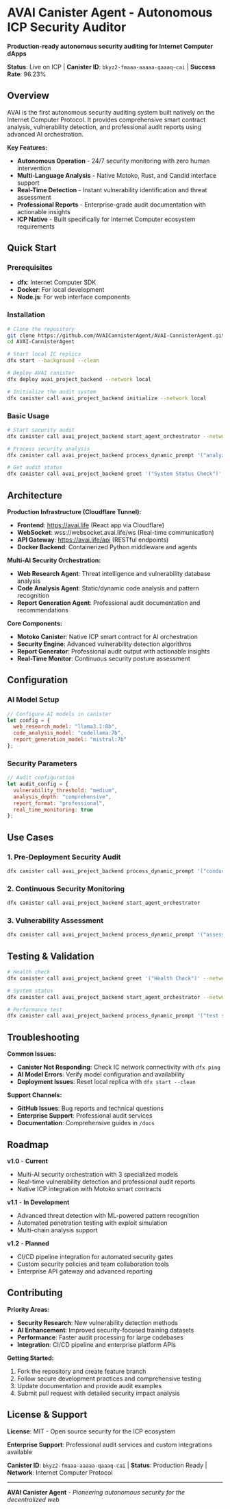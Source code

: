 # AVAI Canister Agent - Autonomous ICP Security Auditor

**Production-ready autonomous security auditing for Internet Computer dApps**

**Status**: Live on ICP | **Canister ID**: `bkyz2-fmaaa-aaaaa-qaaaq-cai` | **Success Rate**: 96.23%

## Overview

AVAI is the first autonomous security auditing system built natively on the Internet Computer Protocol. It provides comprehensive smart contract analysis, vulnerability detection, and professional audit reports using advanced AI orchestration.

**Key Features:**
- **Autonomous Operation** - 24/7 security monitoring with zero human intervention
- **Multi-Language Analysis** - Native Motoko, Rust, and Candid interface support
- **Real-Time Detection** - Instant vulnerability identification and threat assessment
- **Professional Reports** - Enterprise-grade audit documentation with actionable insights
- **ICP Native** - Built specifically for Internet Computer ecosystem requirements

## Quick Start

### Prerequisites
- **dfx**: Internet Computer SDK
- **Docker**: For local development
- **Node.js**: For web interface components

### Installation

```bash
# Clone the repository
git clone https://github.com/AVAICannisterAgent/AVAI-CannisterAgent.git
cd AVAI-CannisterAgent

# Start local IC replica
dfx start --background --clean

# Deploy AVAI canister
dfx deploy avai_project_backend --network local

# Initialize the audit system  
dfx canister call avai_project_backend initialize --network local
```

### Basic Usage

```bash
# Start security audit
dfx canister call avai_project_backend start_agent_orchestrator --network local

# Process security analysis
dfx canister call avai_project_backend process_dynamic_prompt '("analyze smart contract security for [contract_address]", null)' --network local

# Get audit status
dfx canister call avai_project_backend greet '("System Status Check")' --network local
```

## Architecture

**Production Infrastructure (Cloudflare Tunnel):**
- **Frontend**: https://avai.life (React app via Cloudflare)
- **WebSocket**: wss://websocket.avai.life/ws (Real-time communication)
- **API Gateway**: https://avai.life/api (RESTful endpoints)
- **Docker Backend**: Containerized Python middleware and agents

**Multi-AI Security Orchestration:**
- **Web Research Agent**: Threat intelligence and vulnerability database analysis
- **Code Analysis Agent**: Static/dynamic code analysis and pattern recognition
- **Report Generation Agent**: Professional audit documentation and recommendations

**Core Components:**
- **Motoko Canister**: Native ICP smart contract for AI orchestration
- **Security Engine**: Advanced vulnerability detection algorithms
- **Report Generator**: Professional audit output with actionable insights
- **Real-Time Monitor**: Continuous security posture assessment

## Configuration

### AI Model Setup
```javascript
// Configure AI models in canister
let config = {
  web_research_model: "llama3.1:8b",
  code_analysis_model: "codellama:7b", 
  report_generation_model: "mistral:7b"
};
```

### Security Parameters
```javascript
// Audit configuration
let audit_config = {
  vulnerability_threshold: "medium",
  analysis_depth: "comprehensive",
  report_format: "professional",
  real_time_monitoring: true
};
```

## Use Cases

### 1. **Pre-Deployment Security Audit**
```bash
dfx canister call avai_project_backend process_dynamic_prompt '("conduct comprehensive security audit for canister deployment", null)'
```

### 2. **Continuous Security Monitoring**
```bash
dfx canister call avai_project_backend start_agent_orchestrator
```

### 3. **Vulnerability Assessment**
```bash
dfx canister call avai_project_backend process_dynamic_prompt '("assess security vulnerabilities in Motoko smart contract", null)'
```

## Testing & Validation

```bash
# Health check
dfx canister call avai_project_backend greet '("Health Check")' --network local

# System status
dfx canister call avai_project_backend start_agent_orchestrator --network local

# Performance test
dfx canister call avai_project_backend process_dynamic_prompt '("test system performance", null)' --network local
```

## Troubleshooting

**Common Issues:**
- **Canister Not Responding**: Check IC network connectivity with `dfx ping`
- **AI Model Errors**: Verify model configuration and availability
- **Deployment Issues**: Reset local replica with `dfx start --clean`

**Support Channels:**
- **GitHub Issues**: Bug reports and technical questions
- **Enterprise Support**: Professional audit services  
- **Documentation**: Comprehensive guides in `/docs`

## Roadmap

**v1.0** - **Current**
- Multi-AI security orchestration with 3 specialized models
- Real-time vulnerability detection and professional audit reports
- Native ICP integration with Motoko smart contracts

**v1.1** - **In Development**  
- Advanced threat detection with ML-powered pattern recognition
- Automated penetration testing with exploit simulation
- Multi-chain analysis support

**v1.2** - **Planned**
- CI/CD pipeline integration for automated security gates
- Custom security policies and team collaboration tools
- Enterprise API gateway and advanced reporting

## Contributing

**Priority Areas:**
- **Security Research**: New vulnerability detection methods
- **AI Enhancement**: Improved security-focused training datasets  
- **Performance**: Faster audit processing for large codebases
- **Integration**: CI/CD pipeline and enterprise platform APIs

**Getting Started:**
1. Fork the repository and create feature branch
2. Follow secure development practices and comprehensive testing
3. Update documentation and provide audit examples
4. Submit pull request with detailed security impact analysis

## License & Support

**License**: MIT - Open source security for the ICP ecosystem

**Enterprise Support**: Professional audit services and custom integrations available

**Canister ID**: `bkyz2-fmaaa-aaaaa-qaaaq-cai` | **Status**: Production Ready | **Network**: Internet Computer Protocol

---

**AVAI Canister Agent** - *Pioneering autonomous security for the decentralized web*
